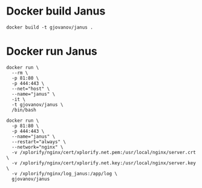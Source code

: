 # Docker build Janus
`docker build -t gjovanov/janus .`


# Docker run Janus
```docker
docker run \
  --rm \
  -p 81:80 \
  -p 444:443 \
  --net="host" \
  --name="janus" \
  -it \
  -t gjovanov/janus \
  /bin/bash
```

```docker
docker run \
  -p 81:80 \
  -p 444:443 \
  --name="janus" \
  --restart="always" \
  --network="nginx" \
  -v /xplorify/nginx/cert/xplorify.net.pem:/usr/local/nginx/server.crt \
  -v /xplorify/nginx/cert/xplorify.net.key:/usr/local/nginx/server.key \
  -v /xplorify/nginx/log_janus:/app/log \
  gjovanov/janus
```
